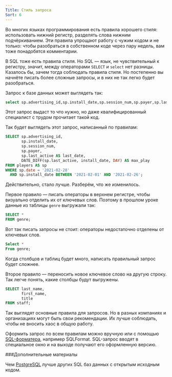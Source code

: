```yaml
---
Title: Стиль запроса
Sort: 6
---
```


Во многих языках программирования есть правила хорошего стиля: использовать нижний регистр, разделять слова нижним подчёркиванием. Эти правила упрощают работу с чужим кодом и не только: чтобы разобраться в собственном коде через пару недель, вам тоже понадобятся комментарии. 

В SQL тоже есть правила стиля. Но SQL — язык, не чувствительный к регистру, значит, между операторами `SELECT` и `select` нет разницы. Казалось бы, зачем тогда соблюдать правила стиля. Но постепенно вы начнёте писать более сложные запросы, и в них не так легко будет разобраться.

Запрос к базе данных может выглядеть так:

```SQL
select sp.advertising_id,sp.install_date,sp.session_num,sp.payer,sp.last_active as last_date, DATE_DIFF(sp.last_active, install_date, day) as max_play from players as sp where sp.date = '2021-02-28' and sp.install_date between '2021-02-01' and '2021-02-26';
```

Этот запрос выдаст то что нужно, но даже квалифицированный специалист с трудом прочитает такой код. 

Так будет выглядеть этот запрос, написанный по правилам:

```SQL
SELECT sp.advertising_id,
       sp.install_date,
       sp.session_num,
       sp.payer,
       sp.last_active AS last_date,
       DATE_DIFF(sp.last_active, install_date, DAY) AS max_play
FROM players AS sp
WHERE sp.date = '2021-02-28'
  AND sp.install_date BETWEEN '2021-02-01' AND '2021-02-26';
```

Действительно, стало лучше. Разберём, что же изменилось.

Первое правило — писать операторы в верхнем регистре, чтобы визуально отделить их от ключевых слов. Поэтому в прошлом уроке данные из таблицы `genre` выгружали так: 

```SQL
SELECT *
FROM genre; 
```

Вот так писать запросы не стоит: операторы недостаточно отделены от ключевых слов. 

```SQL
Select *
From genre; 
```

Когда столбцов и таблиц будет много, написать правильный запрос будет сложнее. 

Второе правило — переносить новое ключевое слово на другую строку. Так легче понять, какие столбцы будут выгружены. 

```SQL
SELECT last_name,
       first_name,
       title
FROM staff;
```

Так выглядят основные правила для запросов. Но в разных компаниях и организациях могут быть свои рекомендации. Их лучше соблюдать, чтобы не вносить хаос в общую работу. 

Оформить запрос по всем правилам можно вручную или с помощью [SQL-форматера](https://sqlformat.org/), например SQLFormat. SQL-запрос вводят в специальное окно и на выходе получают его оформленную версию.

###Дополнительные материалы

Чем [PostgreSQL](https://habr.com/ru/post/282764/) лучше других SQL баз данных с открытым исходным кодом.